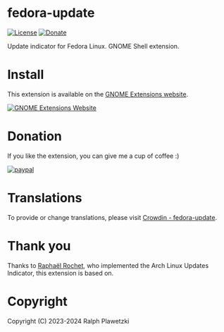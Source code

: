 # fedora-update

[![License](https://img.shields.io/github/license/purejava/fedora-update.svg)](https://github.com/purejava/fedora-update/blob/main/LICENSE.txt)
[![Donate](https://img.shields.io/badge/Donate-PayPal-green.svg)](https://www.paypal.com/donate?hosted_button_id=XVX9ZM7WE4ANL)

Update indicator for Fedora Linux. GNOME Shell extension.

# Install
This extension is available on the [GNOME Extensions website](https://extensions.gnome.org/extension/6406/fedora-linux-update-indicator/).

[![GNOME Extensions Website](ego.svg)](https://extensions.gnome.org/extension/6406/fedora-linux-update-indicator/)

# Donation
If you like the extension, you can give me a cup of coffee :)

[![paypal](https://www.paypalobjects.com/en_US/i/btn/btn_donateCC_LG.gif)](https://www.paypal.com/donate?hosted_button_id=XVX9ZM7WE4ANL)

# Translations
To provide or change translations, please visit [Crowdin - fedora-update](https://crowdin.com/project/fedora-update/).

# Thank you
Thanks to [Raphaël Rochet](https://github.com/RaphaelRochet), who implemented the Arch Linux Updates Indicator, this extension is based on.

# Copyright
Copyright (C) 2023-2024 Ralph Plawetzki
